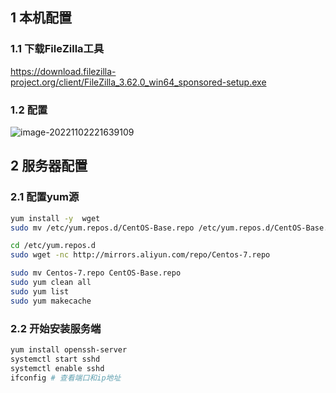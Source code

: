 ## 1 本机配置

### 1.1 下载FileZilla工具

https://download.filezilla-project.org/client/FileZilla_3.62.0_win64_sponsored-setup.exe

### 1.2 配置

![image-20221102221639109](C:\Users\jyh\AppData\Roaming\Typora\typora-user-images\image-20221102221639109.png)

## 2 服务器配置

### 2.1 配置yum源

```sh
yum install -y  wget
sudo mv /etc/yum.repos.d/CentOS-Base.repo /etc/yum.repos.d/CentOS-Base.repo.bk

cd /etc/yum.repos.d
sudo wget -nc http://mirrors.aliyun.com/repo/Centos-7.repo

sudo mv Centos-7.repo CentOS-Base.repo
sudo yum clean all
sudo yum list
sudo yum makecache
```

### 2.2 开始安装服务端

```sh
yum install openssh-server
systemctl start sshd 
systemctl enable sshd
ifconfig # 查看端口和ip地址
```


